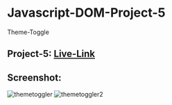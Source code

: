 # Javascript-DOM-Project-5
Theme-Toggle


## Project-5: [Live-Link](https://themetoggledom.netlify.app/)

## Screenshot:


![themetoggler](https://user-images.githubusercontent.com/110112176/203485501-72436324-91d6-409c-8185-dc92ae750c9c.png)
![themetoggler2](https://user-images.githubusercontent.com/110112176/203485509-264cd166-b62a-4a9d-b328-850af798a4e9.png)
